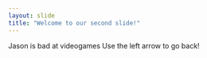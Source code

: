 ```yaml
---
layout: slide
title: "Welcome to our second slide!"
---
```

Jason is bad at videogames
Use the left arrow to go back!
